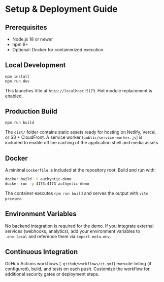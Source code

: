 # Setup & Deployment Guide

## Prerequisites

- Node.js 18 or newer
- npm 9+
- Optional: Docker for containerized execution

## Local Development

```bash
npm install
npm run dev
```

This launches Vite at `http://localhost:5173`. Hot module replacement is enabled.

## Production Build

```bash
npm run build
```

The `dist/` folder contains static assets ready for hosting on Netlify, Vercel, or S3 + CloudFront. A service worker (`public/service-worker.js`) is included to enable offline caching of the application shell and media assets.

## Docker

A minimal `Dockerfile` is included at the repository root. Build and run with:

```bash
docker build -t authyntic-demo .
docker run -p 4173:4173 authyntic-demo
```

The container executes `npm run build` and serves the output with `vite preview`.

## Environment Variables

No backend integration is required for the demo. If you integrate external services (webhooks, analytics), add your environment variables to `.env.local` and reference them via `import.meta.env`.

## Continuous Integration

GitHub Actions workflows (`.github/workflows/ci.yml`) execute linting (if configured), build, and tests on each push. Customize the workflow for additional security gates or deployment steps.
